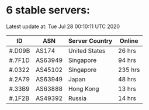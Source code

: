 # 6 stable servers:

Latest update at: Tue Jul 28 00:10:11 UTC 2020

| ID | ASN | Server Country | Online |
| -- | --- | -------------- | ------ |
| #.D09B | AS174 | United States | 26 hrs |
| #.7F1D | AS63949 | Singapore | 94 hrs |
| #.0322 | AS45102 | Singapore | 235 hrs |
| #.2A79 | AS63949 | Japan | 48 hrs |
| #.33B9 | AS63888 | Hong Kong | 13 hrs |
| #.1F2B | AS49392 | Russia | 14 hrs |

